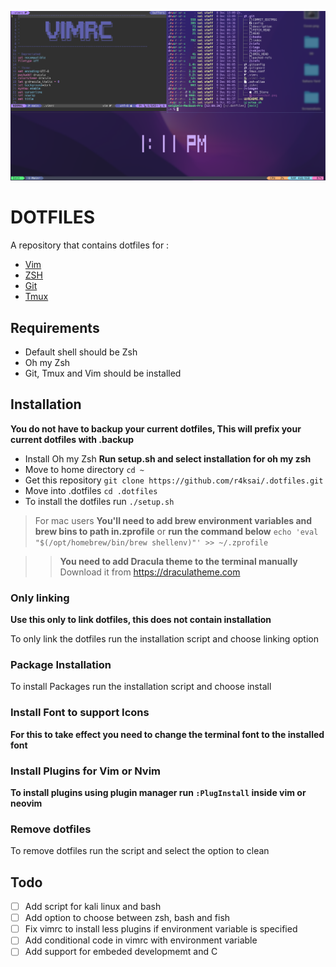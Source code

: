 ![cover](./images/screenshot.png)

# DOTFILES

A repository that contains dotfiles for :

- [Vim](.vimrc)
- [ZSH](.zshrc)
- [Git](.gitconfig)
- [Tmux](.tmux.conf)

## Requirements

- Default shell should be Zsh
- Oh my Zsh
- Git, Tmux and Vim should be installed

## Installation

**You do not have to backup your current dotfiles, This will prefix your current dotfiles with .backup**

- Install Oh my Zsh **Run setup.sh and select installation for oh my zsh**
- Move to home directory `cd ~`
- Get this repository `git clone https://github.com/r4ksai/.dotfiles.git`
- Move into .dotfiles `cd .dotfiles`
- To install the dotfiles run `./setup.sh`

> For mac users **You'll need to add brew environment variables and brew bins to path  in.zprofile** or **run the command below**
`echo 'eval "$(/opt/homebrew/bin/brew shellenv)"' >> ~/.zprofile`

>> **You need to add Dracula theme to the terminal manually**
Download it from https://draculatheme.com

### Only linking

**Use this only to link dotfiles, this does not contain installation**

To only link the dotfiles run the installation script and choose linking option

### Package Installation

To install Packages run the installation script and choose install

### Install Font to support Icons

**For this to take effect you need to change the terminal font to the installed font**

### Install Plugins for Vim or Nvim

**To install plugins using plugin manager run `:PlugInstall` inside vim or neovim**

### Remove dotfiles

To remove dotfiles run the script and select the option to clean

## Todo

- [ ] Add script for kali linux and bash
- [ ] Add option to choose between zsh, bash and fish
- [ ] Fix vimrc to install less plugins if environment variable is specified
- [ ] Add conditional code in vimrc with environment variable
- [ ] Add support for embeded developmemt and C
